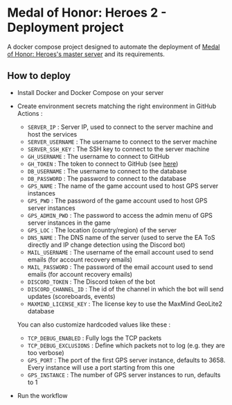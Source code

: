 # Medal of Honor: Heroes 2 - Deployment project

A docker compose project designed to automate the deployment of [Medal of Honor: Heroes's master server](https://github.com/a-blondel/mohh-master-server) and its requirements.

## How to deploy

- Install Docker and Docker Compose on your server
- Create environment secrets matching the right environment in GitHub Actions :
  - `SERVER_IP` : Server IP, used to connect to the server machine and host the services
  - `SERVER_USERNAME` : The username to connect to the server machine
  - `SERVER_SSH_KEY` : The SSH key to connect to the server machine
  - `GH_USERNAME` : The username to connect to GitHub
  - `GH_TOKEN` : The token to connect to GitHub (see [here](https://docs.github.com/en/github/authenticating-to-github/creating-a-personal-access-token))
  - `DB_USERNAME` : The username to connect to the database
  - `DB_PASSWORD` : The password to connect to the database
  - `GPS_NAME` : The name of the game account used to host GPS server instances
  - `GPS_PWD` : The password of the game account used to host GPS server instances
  - `GPS_ADMIN_PWD` : The password to access the admin menu of GPS server instances in the game
  - `GPS_LOC` : The location (country/region) of the server
  - `DNS_NAME` : The DNS name of the server (used to serve the EA ToS directly and IP change detection using the Discord bot)
  - `MAIL_USERNAME` : The username of the email account used to send emails (for account recovery emails)
  - `MAIL_PASSWORD` : The password of the email account used to send emails (for account recovery emails)
  - `DISCORD_TOKEN` : The Discord token of the bot
  - `DISCORD_CHANNEL_ID` : The id of the channel in which the bot will send updates (scoreboards, events)
  - `MAXMIND_LICENSE_KEY` : The license key to use the MaxMind GeoLite2 database

  You can also customize hardcoded values like these :
  - `TCP_DEBUG_ENABLED` : Fully logs the TCP packets
  - `TCP_DEBUG_EXCLUSIONS` : Define which packets not to log (e.g. they are too verbose)
  - `GPS_PORT` : The port of the first GPS server instance, defaults to 3658. Every instance will use a port starting from this one
  - `GPS_INSTANCE` : The number of GPS server instances to run, defaults to 1
- Run the workflow
